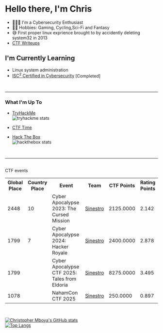 # Hello there, I'm Chris

- 👨🏿‍🎓 I'm a Cybersecurity Enthusiast
- 👸🏿 Hobbies: Gaming, Cycling,Sci-Fi and Fantasy
- 😅 First proper linux exprience brought to by accidently deleting system32 in 2013
- [ CTF Writeups](https://nuke5.github.io/tags/#ctf)

## I'm Currently Learning

- Linux system administration
- <a href="https://www.credly.com/earner/earned/badge/31683cdd-55e2-41d8-a340-8cb97ee02fc1">ISC<sup>2</sup> Certified in Cybersecurity</a> [Completed]

<br />

---

### What I'm Up To

- <a href="https://tryhackme.com/badge/regen/498304">TryHackMe</a> <br/>
![tryhackme stats](https://raw.githubusercontent.com/Nuke5/Nuke5/master/assets/tryhackme_badge.png)

- <a href="https://ctftime.org/user/157003"> CTF Time </a>
- <a href="https://app.hackthebox.com/profile/369069">Hack The Box</a> <br/>
![hackthebox stats](https://www.hackthebox.com/badge/image/369069)
<br />

---
<br/>
CTF events
 <table>
  <tr>
    <th>Global Place</th>
    <th>Country Place</th>
    <th>Event</th>
    <th>Team</th>
    <th>CTF Points</th>
    <th>Rating Points</th>
  </tr>
  <tr>
    <td>2448</td>
    <td>10</td>
    <td>Cyber Apocalypse 2023: The Cursed Mission</td>
    <td><a href="https://ctftime.org/team/218787">Sinestro</a></td>
    <td>2125.0000</td>
    <td>2.142</td>
  </tr>
    <tr>
    <td>1799</td>
    <td>7</td>
    <td>Cyber Apocalypse 2024: Hacker Royale</td>
    <td><a href="https://ctftime.org/team/218787">Sinestro</a></td>
    <td>2400.0000</td>
    <td>2.878</td>
  </tr>
    </tr>
    <tr>
    <td>1799</td>
    <td></td>
    <td>Cyber Apocalypse CTF 2025: Tales from Eldoria</td>
    <td><a href="https://ctftime.org/team/218787">Sinestro</a></td>
    <td>8275.0000</td>
    <td>3.495</td>
  </tr>
    </tr>
    </tr>
    <tr>
    <td>1078</td>
    <td></td>
    <td>NahamCon CTF 2025</td>
    <td><a href="https://ctftime.org/team/218787">Sinestro</a></td>
    <td>250.0000</td>
    <td>0.897</td>
  </tr>
</table>
<br />

[![Christopher Mboya's GitHub stats](https://github-readme-stats.vercel.app/api?username=Nuke5)](https://github.com/anuraghazra/github-readme-stats)
  <br/>
[![Top Langs](https://github-readme-stats.vercel.app/api/top-langs/?username=Nuke5)](https://github.com/anuraghazra/github-readme-stats)
